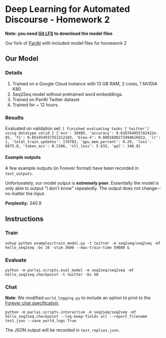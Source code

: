 # Deep Learning for Automated Discourse - Homework 2

**Note: you need [Git LFS](https://git-lfs.github.com/) to download the model files**

Our fork of [ParlAI](https://github.com/facebookresearch/ParlAI) with included model files for homework 2

## Our Model
### Details
1. Trained on a Google Cloud instance with 13 GB RAM, 2 cores, 1 NVIDIA K80
1. Seq2Seq model without pretrained word embeddings.
1. Trained on ParlAI Twitter dataset
1. Trained for ~ 12 hours.

### Results

Evaluated on validation set:
`[ Finished evaluating tasks ['twitter'] using datatype valid ]
{'exs': 10405, 'accuracy': 9.610764055742432e-05, 'f1': 0.055454937351312183, 'bleu-4': 0.0001680273494616013, 'lr': 1, 'total_train_updates': 176783, 'gpu_mem_percent': 0.29, 'loss': 6075.0, 'token_acc': 0.2306, 'nll_loss': 5.832, 'ppl': 340.9}`


#### Example outputs
A few example outputs (in Forever format) have been recorded in `test_outputs`.

Unfortunately, our model output is **extremely poor**. Essentially the model is only able to output "I don't know" repeatedly. The output does not change--no matter the input.

**Perplexity:** 340.9

## Instructions
### Train

`nohup python examples/train_model.py -t twitter -m seq2seq/seq2seq -mf hello_seq2seq -bs 10 -stim 3600 --max-train-time 59800 &`

### Evaluate

`python -m parlai.scripts.eval_model -m seq2seq/seq2seq -mf hello_seq2seq.checkpoint -t twitter -bs 50`

### Chat

**Note**: We modified `world_logging.py` to include an option to print to the [Forever chat specification](https://github.com/jkeen/forever-chat-format).

`python -m parlai.scripts.interactive -m seq2seq/seq2seq -mf hello_seq2seq.checkpoint --log-keep-fields all --report_filename test.json --save_world_logs True`

The JSON output will be recorded in `test_replies.json`.